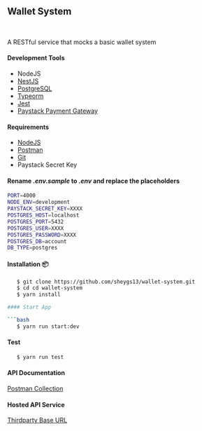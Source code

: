 <p align="center">
    <h2>Wallet System</h2>
    <br>
    <p>A RESTful service that mocks a basic wallet system</p>
</p>

#### Development Tools

- NodeJS
- [NestJS](https://docs.nestjs.com/)
- [PostgreSQL](https://www.postgresql.org/download/)
- [Typeorm](https://typeorm.io/)
- [Jest](https://jestjs.io/)
- [Paystack Payment Gateway](https://paystack.com/)

#### Requirements

- [NodeJS](https://nodejs.org/en/download/)
- [Postman](https://www.postman.com/downloads/)
- [Git](https://git-scm.com/downloads)
- Paystack Secret Key

#### Rename _.env.sample_ to _.env_ and replace the placeholders

```bash
PORT=4000
NODE_ENV=development
PAYSTACK_SECRET_KEY=XXXX
POSTGRES_HOST=localhost
POSTGRES_PORT=5432
POSTGRES_USER=XXXX
POSTGRES_PASSWORD=XXXX
POSTGRES_DB=account
DB_TYPE=postgres
```

#### Installation 📦

````bash
   $ git clone https://github.com/sheygs13/wallet-system.git
   $ cd cd wallet-system
   $ yarn install

#### Start App

```bash
   $ yarn run start:dev
````

#### Test

```bash
   $ yarn run test
```

#### API Documentation

[Postman Collection](https://ovalfi.postman.co/workspace/Team-Workspace~c6dd75d7-d798-4c52-834c-608aac1bce0c/documentation/19819766-86ec3a2c-8337-423e-8b68-e8670ecc7836)

#### Hosted API Service

[Thirdparty Base URL](http://ovalfi-dev-env-1621902102.us-east-2.elb.amazonaws.com:8282)
